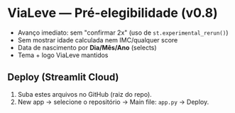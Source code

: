 # ViaLeve — Pré-elegibilidade (v0.8)
- Avanço imediato: sem "confirmar 2x" (uso de `st.experimental_rerun()`)
- Sem mostrar idade calculada nem IMC/qualquer score
- Data de nascimento por **Dia/Mês/Ano** (selects)
- Tema + logo ViaLeve mantidos

## Deploy (Streamlit Cloud)
1) Suba estes arquivos no GitHub (raiz do repo).
2) New app → selecione o repositório → Main file: `app.py` → Deploy.